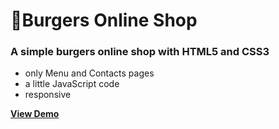 # 🍔Burgers Online Shop

### A simple burgers online shop with **HTML5** and **CSS3**

- only Menu and Contacts pages
- a little JavaScript code
- responsive

**[View Demo](https://omonovsardor101.github.io/Burgers/index.html)**